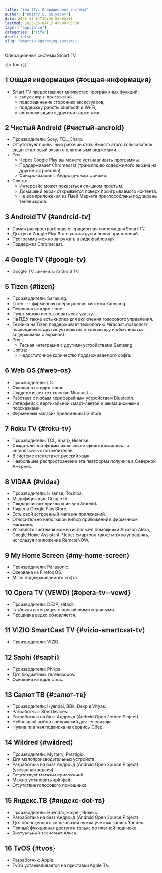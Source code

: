 ```yaml
---
title: "SmartTV. Операционные системы"
author: ["Dmitry S. Kulyabov"]
date: 2023-05-14T19:30:00+03:00
lastmod: 2023-06-04T15:47:00+03:00
tags: ["appliance"]
categories: ["life"]
draft: false
slug: "smarttv-operating-systems"
---
```


Операционные системы Smart TV.

<!--more-->

{{< toc >}}


## <span class="section-num">1</span> Общая информация {#общая-информация}

-   Smart TV предоставляет множество программных функций:
    -   запуск игр и приложений,
    -   подсоединение сторонних аксессуаров,
    -   поддержку работы bluetooth и Wi-Fi,
    -   синхронизацию с другими гаджетами.


## <span class="section-num">2</span> Чистый Android {#чистый-android}

-   Производители: Sony, TCL, Sharp.
-   Отсутствует привычный рабочий стол. Вместо этого пользователи видят стартовый экран с плиточными виджетами.
-   Pro:
    -   Через Google Play вы можете устанавливать программы.
    -   Поддерживает Chromecast (трансляцию содержимого экрана на другие устройства).
    -   Синхронизация с Андроид-смартфонами.
-   Contra:
    -   Интерфейс может показаться слишком простым.
    -   Домашний экран открывается поверх проигрываемого контента.
    -   Не все приложения из Плей Маркета приспособлены под экраны телевизоров.


## <span class="section-num">3</span> Android TV {#android-tv}

-   Самая распространённая операционная система для Smart TV.
-   Доступ к Google Play Store для загрузки новых приложений.
-   Программы можно загружать в виде файлов `apk`.
-   Поддержка Chromecast.


## <span class="section-num">4</span> Google TV {#google-tv}

-   Google TV заменила Android TV.


## <span class="section-num">5</span> Tizen {#tizen}

-   Производители: Samsung.
-   Tizen --- фирменная операционная система Samsung.
-   Основана на ядре Linux.
-   Пульт можно использовать как указку.
-   На ПДУ также есть кнопка для включения голосового управления.
-   Техника на Tizen поддерживает технологию Miracast (позволяет подсоединять другие устройства к телевизору и обмениваться содержимым с экранов).
-   Pro:
    -   Тесная интеграция с другими устройствами Samsung.
-   Contra:
    -   Недостаточное количество поддерживаемого софта.


## <span class="section-num">6</span> Web OS {#web-os}

-   Производители: LG.
-   Основана на ядре Linux.
-   Поддерживает технологию Miracast.
-   Работает с любым периферийным устройством Bluetooth.
-   Интерфейс с вертикальной смарт-лентой и анимационными подсказками.
-   Фирменный магазин приложений LG Store.


## <span class="section-num">7</span> Roku TV {#roku-tv}

-   Производители: TCL, Sharp, Hisense.
-   Создатели платформы изначально ориентировались на англоязычных потребителей.
-   В системе отсутствует русский язык.
-   Наибольшее распространение эта платформа получила в Северной Америке.


## <span class="section-num">8</span> VIDAA {#vidaa}

-   Производители: Hisense, Toshiba.
-   Модифицикация GoogleTV.
-   Поддерживает приложения для Android.
-   Лишена Google Play Store.
-   Есть свой встроенный магазин приложений.
-   Относительно небольшой выбор приложений в фирменном магазине.
-   Управлять системой можно используя помощники Amazon Alexa, Google Home Assistent. Через смартфон также можно управлять, используя приложение RemoteNOW.


## <span class="section-num">9</span> My Home Screen {#my-home-screen}

-   Производители: Panasonic.
-   Основана на Firefox OS.
-   Мало поддерживаемого софта.


## <span class="section-num">10</span> Opera TV (VEWD) {#opera-tv--vewd}

-   Производители: DEXP, Hitachi.
-   Глубокая интеграция с российскими сервисами.
-   Прошивка редко обновляется.


## <span class="section-num">11</span> VIZIO SmartCast TV {#vizio-smartcast-tv}

-   Производители: VIZIO.


## <span class="section-num">12</span> Saphi {#saphi}

-   Производители: Philips.
-   Для бюджетных телевизоров.
-   Основана на ядре Linux.


## <span class="section-num">13</span> Салют ТВ {#салют-тв}

-   Производители: Hyundai, BBK, Dexp и Vityas.
-   Разработчик: SberDevices.
-   Разработана на базе Андроид (Android Open Source Project).
-   Небольшой выбор приложений для телевизора.
-   Нужна платная подписка на сервисы Сбер.


## <span class="section-num">14</span> Wildred {#wildred}

-   Производители: Mystery, Prestigio.
-   Для малопроизводительных устройств.
-   Разработана на базе Андроид (Android Open Source Project) (урезанная версия).
-   Отсутствует магазин приложений.
-   Можно установить apk-файл.
-   Отсутствие голосового помощника.


## <span class="section-num">15</span> Яндекс.ТВ {#яндекс-dot-тв}

-   Производители: Huyndai, Harper, Яндекс.
-   Разработана на базе Андроид (Android Open Source Project).
-   Для полноценного пользования нужна учетная запись Yandex.
-   Полный функционал доступен только по платной подписке.
-   Виртуальный ассистент Алиса.


## <span class="section-num">16</span> TvOS {#tvos}

-   Разработчик: Apple.
-   TvOS устанавливается на приставки Apple TV.
